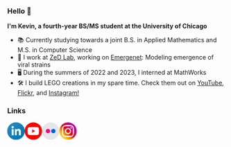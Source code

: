 ### Hello 👋

**I'm Kevin, a fourth-year BS/MS student at the University of Chicago**
 
- 📚 Currently studying towards a joint B.S. in Applied Mathematics and M.S. in Computer Science
- 🔬 I work at [ZeD Lab](https://zed.uchicago.edu/index.html), working on [Emergenet](https://github.com/zeroknowledgediscovery/emergenet): Modeling emergence of viral strains
- 🖥 During the summers of 2022 and 2023, I interned at MathWorks
- 🛠 I build LEGO creations in my spare time. Check them out on [YouTube](https://www.youtube.com/c/kevthebuilder), [Flickr](https://www.flickr.com/people/kevthebuilder/), and [Instagram!](https://www.instagram.com/kev.thebuilder/)

### Links

[<img align="left" alt="LinkedIn" width="40px" src="icons/linkedin.png" />](https://www.linkedin.com/in/kevin-wu-227449179/)
[<img align="left" alt="Youtube" width="40px" src="icons/youtube.png" />](https://www.youtube.com/c/kevthebuilder)
[<img align="left" alt="Flickr" width="40px" src="icons/flickr.png" />](https://www.flickr.com/people/kevthebuilder/)
[<img align="left" alt="Instagram" width="40px" src="icons/instagram.png" />](https://www.instagram.com/kev.thebuilder/)


<!-- <br><br>[![Kevin's Github Stats](https://github-readme-stats.vercel.app/api?username=KevinyWu&theme=vue-dark)](https://github.com/anuraghazra/github-readme-stats) -->
